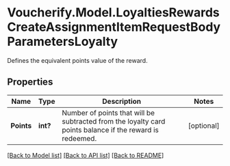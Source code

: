 # Voucherify.Model.LoyaltiesRewardsCreateAssignmentItemRequestBodyParametersLoyalty
Defines the equivalent points value of the reward.

## Properties

Name | Type | Description | Notes
------------ | ------------- | ------------- | -------------
**Points** | **int?** | Number of points that will be subtracted from the loyalty card points balance if the reward is redeemed. | [optional] 

[[Back to Model list]](../README.md#documentation-for-models) [[Back to API list]](../README.md#documentation-for-api-endpoints) [[Back to README]](../README.md)

